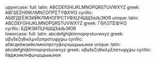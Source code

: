 uppercase:
  full:
    latin: ABCDEfGHIJKLMNOPQRSTUVWXYZ
    greek: ΑΒΓΔΕΖΗΘΙΚΛΜΝΞΟΠΡΣΤΥΦΧΨΩ
    cyrillic: АБВГДЕЁЖЗИЙКЛМНОПРСТУФХЦЧШЩЪЫЬЭЮЯ
  unique:
    latin: ABCDEFGHIJKLMNOPQRSTUVWXYZ
    greek: ΓΘΛΞΠΣΦΨΩ   
    cyrillic: БДЖЗИЛЦЧШЩЪЫЬЭЮЯ    
lowercase:
  full:
    latin: abcdefghijklmnopqrstuvwxyz
    greek: αβγδεζηθικλμνξοπρστυφχψω
    cyrillic: абвгдеёжзийклмнопрстуфхцчшщъыьэюя
  unique:
    latin: abcdefghijklmnopqrstuvwxyz
    greek: αβγδεζηθικλμξπστυφχψω
    cyrillic: бвджзиклнфцчшщъыьэюя
